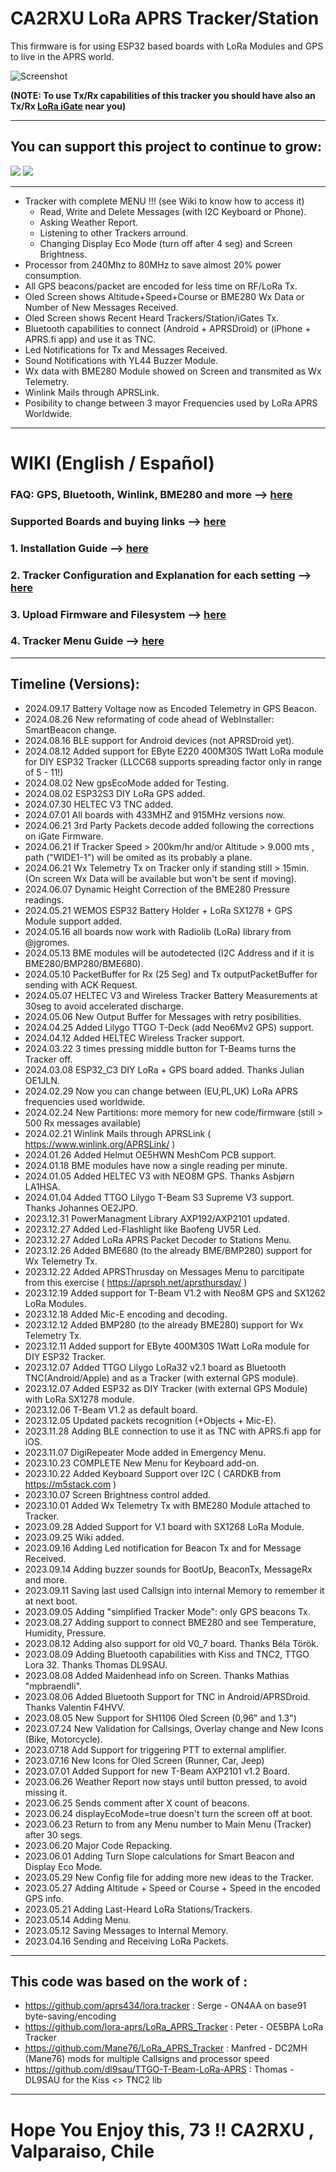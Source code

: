 # CA2RXU LoRa APRS Tracker/Station

This firmware is for using ESP32 based boards with LoRa Modules and GPS to live in the APRS world.

![Screenshot](https://github.com/richonguzman/LoRa_APRS_Tracker/blob/main/images/OledScreen2.jpeg)

__(NOTE: To use Tx/Rx capabilities of this tracker you should have also an Tx/Rx <a href="https://github.com/richonguzman/LoRa_APRS_iGate" target="_blank">LoRa iGate</a> near you)__

____________________________________________________

## You can support this project to continue to grow:

[<img src="https://github.com/richonguzman/LoRa_APRS_Tracker/blob/main/images/github-sponsors.png">](https://github.com/sponsors/richonguzman)     [<img src="https://github.com/richonguzman/LoRa_APRS_Tracker/blob/main/images/paypalme.png">](http://paypal.me/richonguzman)

____________________________________________________

- Tracker with complete MENU !!! (see Wiki to know how to access it)
    - Read, Write and Delete Messages (with I2C Keyboard or Phone).
    - Asking Weather Report.
    - Listening to other Trackers arround.
    - Changing Display Eco Mode (turn off after 4 seg) and Screen Brightness.
- Processor from 240Mhz to 80MHz to save almost 20% power consumption.
- All GPS beacons/packet are encoded for less time on RF/LoRa Tx.
- Oled Screen shows Altitude+Speed+Course or BME280 Wx Data or Number of New Messages Received.
- Oled Screen shows Recent Heard Trackers/Station/iGates Tx.
- Bluetooth capabilities to connect (Android + APRSDroid) or (iPhone + APRS.fi app) and use it as TNC.
- Led Notifications for Tx and Messages Received.
- Sound Notifications with YL44 Buzzer Module.
- Wx data with BME280 Module showed on Screen and transmited as Wx Telemetry.
- Winlink Mails through APRSLink.
- Posibility to change between 3 mayor Frequencies used by LoRa APRS Worldwide.

____________________________________________________

# WIKI (English / Español)

### FAQ: GPS, Bluetooth, Winlink, BME280 and more --> <a href="https://github.com/richonguzman/LoRa_APRS_Tracker/wiki/00.-FAQ-(frequently-asked-questions)" target="_blank">here</a>

### Supported Boards and buying links --> <a href="https://github.com/richonguzman/LoRa_APRS_Tracker/wiki/1000.-Supported-Boards-and-Buying-Links" target="_blank">here</a>

### 1. Installation Guide --> <a href="https://github.com/richonguzman/LoRa_APRS_Tracker/wiki/01.-Installation-Guide-%23-Guia-de-Instalacion" target="_blank">here</a>

### 2. Tracker Configuration and Explanation for each setting --> <a href="https://github.com/richonguzman/LoRa_APRS_Tracker/wiki/02.-Tracker-Configuration--%23--Configuracion-del-Tracker" target="_blank">here</a>

### 3. Upload Firmware and Filesystem --> <a href="https://github.com/richonguzman/LoRa_APRS_Tracker/wiki/03.-Upload-Firmware-and-Filesystem-%23-Subir-Firmware-y-sistema-de-archivos" target="_blank">here</a>

### 4. Tracker Menu Guide --> <a href="https://github.com/richonguzman/LoRa_APRS_Tracker/wiki/04.-Menu-Guide-%23-Guía-del-menú" target="_blank">here</a>

____________________________________________________
## Timeline (Versions):

- 2024.09.17 Battery Voltage now as Encoded Telemetry in GPS Beacon.
- 2024.08.26 New reformating of code ahead of WebInstaller: SmartBeacon change.
- 2024.08.16 BLE support for Android devices (not APRSDroid yet).
- 2024.08.12 Added support for EByte E220 400M30S 1Watt LoRa module for DIY ESP32 Tracker (LLCC68 supports spreading factor only in range of 5 - 11!)
- 2024.08.02 New gpsEcoMode added for Testing.
- 2024.08.02 ESP32S3 DIY LoRa GPS added.
- 2024.07.30 HELTEC V3 TNC added.
- 2024.07.01 All boards with 433MHZ and 915MHz versions now.
- 2024.06.21 3rd Party Packets decode added following the corrections on iGate Firmware.
- 2024.06.21 If Tracker Speed > 200km/hr and/or Altitude > 9.000 mts , path ("WIDE1-1") will be omited as its probably a plane.
- 2024.06.21 Wx Telemetry Tx on Tracker only if standing still > 15min. (On screen Wx Data will be available but won't be sent if moving).
- 2024.06.07 Dynamic Height Correction of the BME280 Pressure readings.
- 2024.05.21 WEMOS ESP32 Battery Holder + LoRa SX1278 + GPS Module support added.
- 2024.05.16 all boards now work with Radiolib (LoRa) library from @jgromes.
- 2024.05.13 BME modules will be autodetected (I2C Address and if it is BME280/BMP280/BME680).
- 2024.05.10 PacketBuffer for Rx (25 Seg) and Tx outputPacketBuffer for sending with ACK Request.
- 2024.05.07 HELTEC V3 and Wireless Tracker Battery Measurements at 30seg to avoid accelerated discharge.
- 2024.05.06 New Output Buffer for Messages with retry posibilities.
- 2024.04.25 Added Lilygo TTGO T-Deck (add Neo6Mv2 GPS) support.
- 2024.04.12 Added HELTEC Wireless Tracker support.
- 2024.03.22 3 times pressing middle button for T-Beams turns the Tracker off.
- 2024.03.08 ESP32_C3 DIY LoRa + GPS board added. Thanks Julian OE1JLN.
- 2024.02.29 Now you can change between (EU,PL,UK) LoRa APRS frequencies used worldwide.
- 2024.02.24 New Partitions: more memory for new code/firmware (still > 500 Rx messages available)
- 2024.02.21 Winlink Mails through APRSLink ( https://www.winlink.org/APRSLink/ )
- 2024.01.26 Added Helmut OE5HWN MeshCom PCB support.
- 2024.01.18 BME modules have now a single reading per minute.
- 2024.01.05 Added HELTEC V3 with NEO8M GPS. Thanks Asbjørn LA1HSA.
- 2024.01.04 Added TTGO Lilygo T-Beam S3 Supreme V3 support. Thanks Johannes OE2JPO.
- 2023.12.31 PowerManagment Library AXP192/AXP2101 updated.
- 2023.12.27 Added Led-Flashlight like Baofeng UV5R Led.
- 2023.12.27 Added LoRa APRS Packet Decoder to Stations Menu.
- 2023.12.26 Added BME680 (to the already BME/BMP280) support for Wx Telemetry Tx.
- 2023.12.22 Added APRSThrusday on Messages Menu to parcitipate from this exercise ( https://aprsph.net/aprsthursday/ )
- 2023.12.19 Added support for T-Beam V1.2 with Neo8M GPS and SX1262 LoRa Modules.
- 2023.12.18 Added Mic-E encoding and decoding.
- 2023.12.12 Added BMP280 (to the already BME280) support for Wx Telemetry Tx.
- 2023.12.11 Added support for EByte 400M30S 1Watt LoRa module for DIY ESP32 Tracker.
- 2023.12.07 Added TTGO Lilygo LoRa32 v2.1 board as Bluetooth TNC(Android/Apple) and as a Tracker (with external GPS module).
- 2023.12.07 Added ESP32 as DIY Tracker (with external GPS Module) with LoRa SX1278 module.
- 2023.12.06 T-Beam V1.2 as default board.
- 2023.12.05 Updated packets recognition (+Objects + Mic-E).
- 2023.11.28 Adding BLE connection to use it as TNC with APRS.fi app for iOS.
- 2023.11.07 DigiRepeater Mode added in Emergency Menu.
- 2023.10.23 COMPLETE New Menu for Keyboard add-on.
- 2023.10.22 Added Keyboard Support over I2C ( CARDKB from https://m5stack.com )
- 2023.10.07 Screen Brightness control added.
- 2023.10.01 Added Wx Telemetry Tx with BME280 Module attached to Tracker.
- 2023.09.28 Added Support for V.1 board with SX1268 LoRa Module.
- 2023.09.25 Wiki added.
- 2023.09.16 Adding Led notification for Beacon Tx and for Message Received.
- 2023.09.14 Adding buzzer sounds for BootUp, BeaconTx, MessageRx and more.
- 2023.09.11 Saving last used Callsign into internal Memory to remember it at next boot.
- 2023.09.05 Adding "simplified Tracker Mode": only GPS beacons Tx.
- 2023.08.27 Adding support to connect BME280 and see Temperature, Humidity, Pressure.
- 2023.08.12 Adding also support for old V0_7 board. Thanks Béla Török.
- 2023.08.09 Adding Bluetooth capabilities with Kiss and TNC2, TTGO Lora 32. Thanks Thomas DL9SAU.
- 2023.08.08 Added Maidenhead info on Screen. Thanks Mathias "mpbraendli".
- 2023.08.06 Added Bluetooth Support for TNC in Android/APRSDroid. Thanks Valentin F4HVV.
- 2023.08.05 New Support for SH1106 Oled Screen (0,96" and 1.3")
- 2023.07.24 New Validation for Callsings, Overlay change and New Icons (Bike, Motorcycle).
- 2023.07.18 Add Support for triggering PTT to external amplifier.
- 2023.07.16 New Icons for Oled Screen (Runner, Car, Jeep)
- 2023.07.01 Added Support for new T-Beam AXP2101 v1.2 Board.
- 2023.06.26 Weather Report now stays until button pressed, to avoid missing it.
- 2023.06.25 Sends comment after X count of beacons.
- 2023.06.24 displayEcoMode=true doesn't turn the screen off at boot.
- 2023.06.23 Return to from any Menu number to Main Menu (Tracker) after 30 segs.
- 2023.06.20 Major Code Repacking.
- 2023.06.01 Adding Turn Slope calculations for Smart Beacon and Display Eco Mode.
- 2023.05.29 New Config file for adding more new ideas to the Tracker.
- 2023.05.27 Adding Altitude + Speed or Course + Speed in the encoded GPS info.
- 2023.05.21 Adding Last-Heard LoRa Stations/Trackers.
- 2023.05.14 Adding Menu.
- 2023.05.12 Saving Messages to Internal Memory.
- 2023.04.16 Sending and Receiving LoRa Packets.

____________________________________________________
## This code was based on the work of :
- https://github.com/aprs434/lora.tracker : Serge - ON4AA on base91 byte-saving/encoding
- https://github.com/lora-aprs/LoRa_APRS_Tracker : Peter - OE5BPA LoRa Tracker
- https://github.com/Mane76/LoRa_APRS_Tracker : Manfred - DC2MH (Mane76) mods for multiple Callsigns and processor speed
- https://github.com/dl9sau/TTGO-T-Beam-LoRa-APRS : Thomas - DL9SAU for the Kiss <> TNC2 lib
____________________________________________________

# Hope You Enjoy this, 73 !!  CA2RXU , Valparaiso, Chile